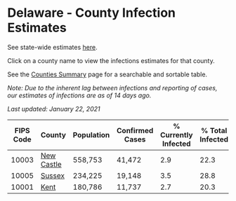 # Delaware - County Infection Estimates

See state-wide estimates [here](/infections/us-de).

Click on a county name to view the infections estimates for that county.

See the [Counties Summary](/infections/summary-counties) page for a searchable and sortable table.

*Note: Due to the inherent lag between infections and reporting of cases, our estimates of infections are as of 14 days ago.*

*Last updated: January 22, 2021*

|   FIPS Code |                   County |   Population |   Confirmed Cases |   % Currently Infected |   % Total Infected |
|-------------|--------------------------|--------------|-------------------|------------------------|--------------------|
|       10003 | [New Castle](new-castle) |      558,753 |            41,472 |                    2.9 |               22.3 |
|       10005 |         [Sussex](sussex) |      234,225 |            19,148 |                    3.5 |               28.8 |
|       10001 |             [Kent](kent) |      180,786 |            11,737 |                    2.7 |               20.3 |